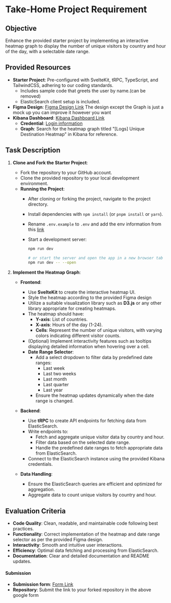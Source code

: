 # Take-Home Project Requirement

## Objective

Enhance the provided starter project by implementing an interactive heatmap graph to display the number of unique visitors by country and hour of the day, with a selectable date range.

## Provided Resources

- **Starter Project**: Pre-configured with SvelteKit, tRPC, TypeScript, and TailwindCSS, adhering to our coding standards.
  - Includes sample code that greets the user by name.(can be removed)
  - ElasticSearch client setup is included.
- **Figma Design**: [Figma Design Link](https://www.figma.com/design/ryzsNfjmzOqVFWlFEcfKgq/Untitled?node-id=0-1&t=rzAYJm61YZciE01b-1)
The design except the Graph is just a mock up you can improve it however you want
- **Kibana Dashboard**: [Kibana Dashboard Link](https://bilby-terminal-test.kb.us-central1.gcp.cloud.es.io:9243/app/dashboards#/view/edf84fe0-e1a0-11e7-b6d5-4dc382ef7f5b)
  - **Credential**: [Login information](https://share.1password.com/s#vKJUpv0VsOnwUeO4zHN3p8utQC4jV4lA7wyQ0TWUWxE)
  - **Graph**: Search for the heatmap graph titled "[Logs] Unique Destination Heatmap" in Kibana for reference.

## Task Description

1. **Clone and Fork the Starter Project**:
   - Fork the repository to your GitHub account.
   - Clone the provided repository to your local development environment.
   - **Running the Project**:
     - After cloning or forking the project, navigate to the project directory.
     - Install dependencies with `npm install` (or `pnpm install` or `yarn`).
     - Rename `.env.example` to `.env` and add the env information from this [link](https://docs.google.com/document/d/1qjKKnis-YXs18E6S_Hs3Jl5N6PWsEpoIoZ3-ECrtAWo/edit?usp=sharing)
     - Start a development server:

       ```bash
       npm run dev

       # or start the server and open the app in a new browser tab
       npm run dev -- --open
       ```

2. **Implement the Heatmap Graph**:
   - **Frontend**:
     - Use **SvelteKit** to create the interactive heatmap UI.
     - Style the heatmap according to the provided Figma design
     - Utilize a suitable visualization library such as **D3.js** or any other library appropriate for creating heatmaps.
     - The heatmap should have:
       - **Y-axis**: List of countries.
       - **X-axis**: Hours of the day (1-24).
       - **Cells**: Represent the number of unique visitors, with varying colors indicating different visitor counts.
     - (Optional) Implement interactivity features such as tooltips displaying detailed information when hovering over a cell.
     - **Date Range Selector**:
       - Add a select dropdown to filter data by predefined date ranges:
         - Last week
         - Last two weeks
         - Last month
         - Last quarter
         - Last year
       - Ensure the heatmap updates dynamically when the date range is changed.

   - **Backend**:
     - Use **tRPC** to create API endpoints for fetching data from ElasticSearch.
     - Write endpoints to:
       - Fetch and aggregate unique visitor data by country and hour.
       - Filter data based on the selected date range.
       - Handle the predefined date ranges to fetch appropriate data from ElasticSearch.
     - Connect to the ElasticSearch instance using the provided Kibana credentials.

   - **Data Handling**:
     - Ensure the ElasticSearch queries are efficient and optimized for aggregation.
     - Aggregate data to count unique visitors by country and hour.

## Evaluation Criteria

- **Code Quality**: Clean, readable, and maintainable code following best practices.
- **Functionality**: Correct implementation of the heatmap and date range selector as per the provided Figma design.
- **Interactivity**: Smooth and intuitive user interactions.
- **Efficiency**: Optimal data fetching and processing from ElasticSearch.
- **Documentation**: Clear and detailed documentation and README updates.

#### Submission

- **Submission form**: [Form Link](https://forms.gle/E13oWiJk6nB3HTnz5)
- **Repository**: Submit the link to your forked repository in the above google form
